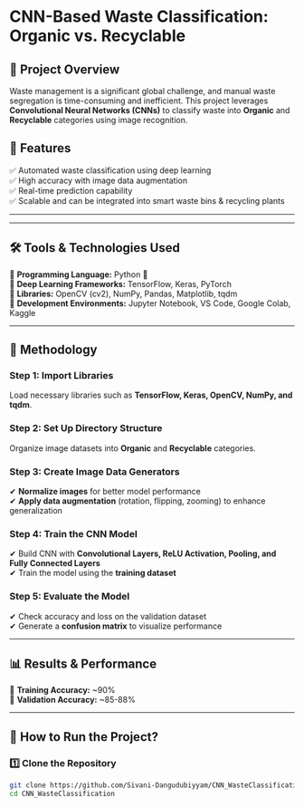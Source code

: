 # **CNN-Based Waste Classification: Organic vs. Recyclable**  

## 📌 Project Overview  
Waste management is a significant global challenge, and manual waste segregation is time-consuming and inefficient. This project leverages **Convolutional Neural Networks (CNNs)** to classify waste into **Organic** and **Recyclable** categories using image recognition.  

## 🚀 Features  
✅ Automated waste classification using deep learning  
✅ High accuracy with image data augmentation  
✅ Real-time prediction capability  
✅ Scalable and can be integrated into smart waste bins & recycling plants  

---


---

## 🛠 Tools & Technologies Used  
🔹 **Programming Language:** Python 🐍  
🔹 **Deep Learning Frameworks:** TensorFlow, Keras, PyTorch  
🔹 **Libraries:** OpenCV (cv2), NumPy, Pandas, Matplotlib, tqdm  
🔹 **Development Environments:** Jupyter Notebook, VS Code, Google Colab, Kaggle  

---

## 📑 Methodology  

### **Step 1: Import Libraries**  
Load necessary libraries such as **TensorFlow, Keras, OpenCV, NumPy, and tqdm**.  

### **Step 2: Set Up Directory Structure**  
Organize image datasets into **Organic** and **Recyclable** categories.  

### **Step 3: Create Image Data Generators**  
✔ **Normalize images** for better model performance  
✔ **Apply data augmentation** (rotation, flipping, zooming) to enhance generalization  

### **Step 4: Train the CNN Model**  
✔ Build CNN with **Convolutional Layers, ReLU Activation, Pooling, and Fully Connected Layers**  
✔ Train the model using the **training dataset**  

### **Step 5: Evaluate the Model**  
✔ Check accuracy and loss on the validation dataset  
✔ Generate a **confusion matrix** to visualize performance  

---

## 📊 Results & Performance  
📌 **Training Accuracy:** ~90%  
📌 **Validation Accuracy:** ~85-88%  


---

## 📌 How to Run the Project?  

### **1️⃣ Clone the Repository**  
```bash
git clone https://github.com/Sivani-Dangudubiyyam/CNN_WasteClassification.git
cd CNN_WasteClassification
 

